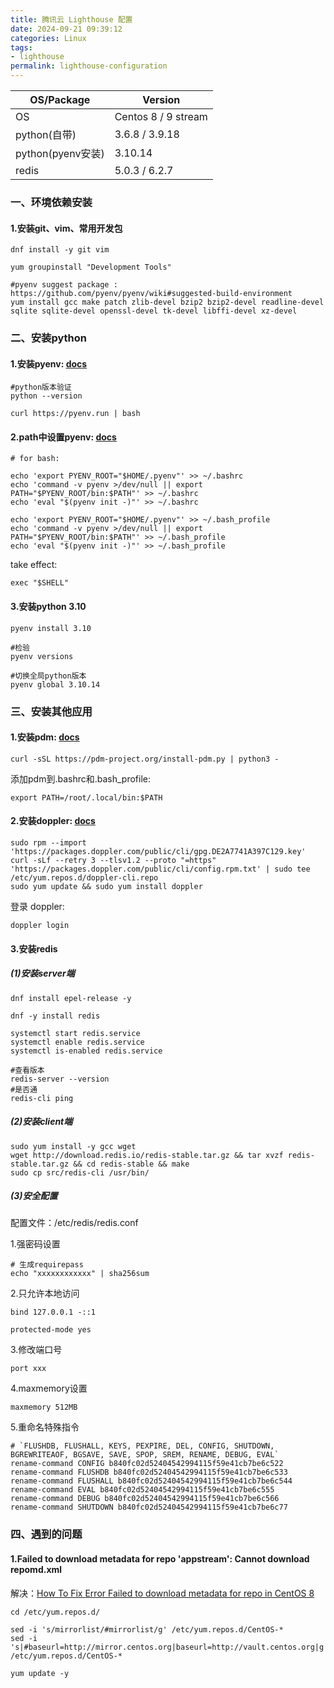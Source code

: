 ```yaml
---
title: 腾讯云 Lighthouse 配置
date: 2024-09-21 09:39:12
categories: Linux
tags:
- lighthouse
permalink: lighthouse-configuration
---
```

| OS/Package      | Version             |
|-----------------|---------------------|
| OS              | Centos 8 / 9 stream |
| python(自带)      | 3.6.8 / 3.9.18      |
| python(pyenv安装) | 3.10.14             |
| redis           | 5.0.3 / 6.2.7       |

<!--more-->
### 一、环境依赖安装
#### 1.安装git、vim、常用开发包
```shell
dnf install -y git vim

yum groupinstall "Development Tools"

#pyenv suggest package : https://github.com/pyenv/pyenv/wiki#suggested-build-environment
yum install gcc make patch zlib-devel bzip2 bzip2-devel readline-devel sqlite sqlite-devel openssl-devel tk-devel libffi-devel xz-devel
```

### 二、安装python
#### 1.安装pyenv: [docs](https://github.com/pyenv/pyenv-installer)
```shell
#python版本验证
python --version

curl https://pyenv.run | bash
```

#### 2.path中设置pyenv: [docs](https://github.com/pyenv/pyenv#set-up-your-shell-environment-for-pyenv)
```shell
# for bash:

echo 'export PYENV_ROOT="$HOME/.pyenv"' >> ~/.bashrc
echo 'command -v pyenv >/dev/null || export PATH="$PYENV_ROOT/bin:$PATH"' >> ~/.bashrc
echo 'eval "$(pyenv init -)"' >> ~/.bashrc

echo 'export PYENV_ROOT="$HOME/.pyenv"' >> ~/.bash_profile
echo 'command -v pyenv >/dev/null || export PATH="$PYENV_ROOT/bin:$PATH"' >> ~/.bash_profile
echo 'eval "$(pyenv init -)"' >> ~/.bash_profile
```
take effect:
```shell
exec "$SHELL"
```

#### 3.安装python 3.10
```shell
pyenv install 3.10

#检验
pyenv versions

#切换全局python版本
pyenv global 3.10.14
```

### 三、安装其他应用
#### 1.安装pdm: [docs](https://pdm-project.org/en/latest/)
```shell
curl -sSL https://pdm-project.org/install-pdm.py | python3 -
```
添加pdm到.bashrc和.bash_profile:
```shell
export PATH=/root/.local/bin:$PATH
```

#### 2.安装doppler: [docs](https://docs.doppler.com/docs/install-cli)
```shell
sudo rpm --import 'https://packages.doppler.com/public/cli/gpg.DE2A7741A397C129.key'
curl -sLf --retry 3 --tlsv1.2 --proto "=https" 'https://packages.doppler.com/public/cli/config.rpm.txt' | sudo tee /etc/yum.repos.d/doppler-cli.repo
sudo yum update && sudo yum install doppler
```
登录 doppler:
```shell
doppler login
```

#### 3.安装redis
##### (1)安装server端
```shell
dnf install epel-release -y

dnf -y install redis

systemctl start redis.service
systemctl enable redis.service
systemctl is-enabled redis.service

#查看版本
redis-server --version
#是否通
redis-cli ping
```

##### (2)安装client端
```shell
sudo yum install -y gcc wget
wget http://download.redis.io/redis-stable.tar.gz && tar xvzf redis-stable.tar.gz && cd redis-stable && make
sudo cp src/redis-cli /usr/bin/
```

##### (3)安全配置
配置文件：/etc/redis/redis.conf

1.强密码设置
```shell
# 生成requirepass
echo "xxxxxxxxxxxx" | sha256sum
```
2.只允许本地访问
```shell
bind 127.0.0.1 -::1

protected-mode yes
```
3.修改端口号
```shell
port xxx
```
4.maxmemory设置
```shell
maxmemory 512MB
```
5.重命名特殊指令
```shell
# `FLUSHDB, FLUSHALL, KEYS, PEXPIRE, DEL, CONFIG, SHUTDOWN, BGREWRITEAOF, BGSAVE, SAVE, SPOP, SREM, RENAME, DEBUG, EVAL`
rename-command CONFIG b840fc02d52404542994115f59e41cb7be6c522
rename-command FLUSHDB b840fc02d52404542994115f59e41cb7be6c533
rename-command FLUSHALL b840fc02d52404542994115f59e41cb7be6c544
rename-command EVAL b840fc02d52404542994115f59e41cb7be6c555
rename-command DEBUG b840fc02d52404542994115f59e41cb7be6c566
rename-command SHUTDOWN b840fc02d52404542994115f59e41cb7be6c77
```

### 四、遇到的问题
#### 1.Failed to download metadata for repo 'appstream': Cannot download repomd.xml
解决：[How To Fix Error Failed to download metadata for repo in CentOS 8](https://netshopisp.medium.com/how-to-fix-error-failed-to-download-metadata-for-repo-in-centos-8-89417658c8f7)
```shell
cd /etc/yum.repos.d/

sed -i 's/mirrorlist/#mirrorlist/g' /etc/yum.repos.d/CentOS-*
sed -i 's|#baseurl=http://mirror.centos.org|baseurl=http://vault.centos.org|g' /etc/yum.repos.d/CentOS-*

yum update -y
```
